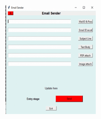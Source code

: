 
<img src="https://github.com/vaibhav-rokde/Python-libraries-base-projects/blob/main/Bulk%20Email%20Sender%20GUI/emailsender.gif" width="300" height="350" />
